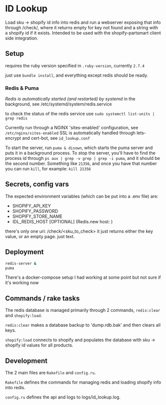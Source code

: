 # ID Lookup
Load sku -> shopify id info into redis and run a webserver exposing that info through /check/<sku>, where it returns empty for key not found and a string with a shopify id if it exists. Intended to be used with the shopify-partsmart client side integration.

## Setup
requires the ruby version specified in `.ruby-version`, currently `2.7.4`

just use `bundle install`, and everything except redis should be ready.

### Redis & Puma

*Redis is automatically started (and restarted) by systemd* in the background, see /etc/systemd/system/redis.service

to check the status of the redis service use `sudo systemctl list-units | grep redis`

Currently run through a NGINX 'sites-enabled' configuration, see `/etc/nginx/sites-enabled`
SSL is automatically handled through lets-encrypt and cert-bot, see `id_lookup.conf`

To start the server, run `puma & disown`, which starts the puma server and puts it in a background process.
To stop the server, you'll have to find the process id through `ps aux | grep -v grep | grep -i puma`, and it should be the second number.
Something like `21356`, and once you have that number you can run `kill`, for example: `kill 21356`

## Secrets, config vars
The expected environment variables (which can be put into a .env file) are:
- SHOPIFY_API_KEY
- SHOPIFY_PASSWORD
- SHOPIFY_STORE_NAME
- IDL_REDIS_HOST [OPTIONAL] (Redis.new host: <this value here>)

there's only one uri: /check/<sku_to_check>
it just returns either the key value, or an empty page. just text.

## Deployment
```bash
redis-server &
puma
```

There's a docker-compose setup I had working at some point but not sure if it's working now

## Commands / rake tasks
The redis database is managed primarily through 2 commands, `redis:clear` and `shopify:load`.

`redis:clear` makes a database backup to 'dump.rdb.bak' and then clears all keys.

`shopify:load` connects to shopify and populates the database with sku -> shopify id values for all products.

## Development
The 2 main files are `Rakefile` and `config.ru`.

`Rakefile` defines the commands for managing redis and loading shopify info into redis.

`config.ru` defines the api and logs to logs/id_lookup.log.
